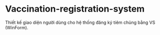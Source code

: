 # Vaccination-registration-system
Thiết kế giao diện người dùng cho hệ thống đăng ký tiêm chủng bằng VS (WinForm).

